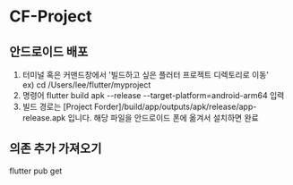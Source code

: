 # CF-Project

## 안드로이드 배포
1. 터미널 혹은 커맨드창에서 '빌드하고 싶은 플러터 프로젝트 디렉토리로 이동'  
ex) cd /Users/lee/flutter/myproject  
2. 명령어 flutter build apk --release --target-platform=android-arm64 입력  
3. 빌드 경로는 [Project Forder]/build/app/outputs/apk/release/app-release.apk 입니다. 해당 파일을 안드로이드 폰에 옮겨서 설치하면 완료


## 의존 추가 가져오기
flutter pub get
